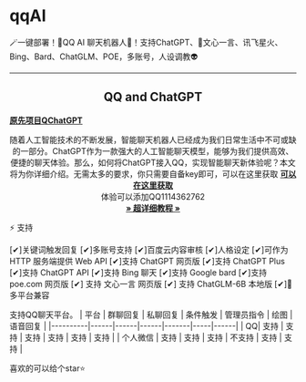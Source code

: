 # qqAI
🪄一键部署！🚀QQ AI 聊天机器人🤖！支持ChatGPT、🚀文心一言、讯飞星火、Bing、Bard、ChatGLM、POE，多账号，人设调教👽

------------------------------------
<p align="center">
  <h2 align="center">QQ and ChatGPT </h2>
    <a href="https://github.com/RockChinQ/QChatGPT/"><strong>原先项目QChatGPT</strong></a><br>
  <p align="center">
随着人工智能技术的不断发展，智能聊天机器人已经成为我们日常生活中不可或缺的一部分。ChatGPT作为一款强大的人工智能聊天模型，能够为我们提供高效、便捷的聊天体验。那么，如何将ChatGPT接入QQ，实现智能聊天新体验呢？本文将为你详细介绍。无需太多的要求，你只需要自备key即可，可以在这里获取
     <a href="https://api.wpzllq.top/"><strong> 可以在这里获取</strong></a><br>
    体验可以添加QQ1114362762
    <br/>
    <a href="https://wpzllq.top/"><strong>» 超详细教程 »</strong></a>
    <br/>
  </p>
</p>

⚡ 支持

[✔]关键词触发回复
 [✔]多账号支持
 [✔]百度云内容审核
 [✔]人格设定
 [✔]可作为 HTTP 服务端提供 Web API
 [✔]支持 ChatGPT 网页版
 [✔]支持 ChatGPT Plus
 [✔]支持 ChatGPT API
 [✔]支持 Bing 聊天
 [✔]支持 Google bard
 [✔]支持 poe.com 网页版
[✔] 支持 文心一言 网页版
[✔] 支持 ChatGLM-6B 本地版
[✔]🤖 多平台兼容

支持QQ聊天平台。
| 平台       | 群聊回复 | 私聊回复 | 条件触发 | 管理员指令 | 绘图  | 语音回复 |
|----------|------|------|------|-------|-----|------|
| QQ| 支持   | 支持   | 支持   | 支持    | 支持  | 支持   |
| 个人微信 | 支持   | 支持   | 支持 | 不支持  | 支持  | 支持   |

喜欢的可以给个star⭐
